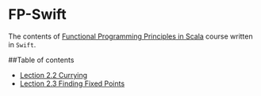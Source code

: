 # FP-Swift
The contents of [Functional Programming Principles in Scala](https://www.coursera.org/course/progfun) course  written in `Swift`.

##Table of contents
* [Lection 2.2 Currying](https://github.com/complexityclass/FP-Swift/blob/master/Lecture2_2.playground/Contents.swift)
* [Lection 2.3 Finding Fixed Points](https://github.com/complexityclass/FP-Swift/blob/master/Lecture2_3.playground/Contents.swift)


